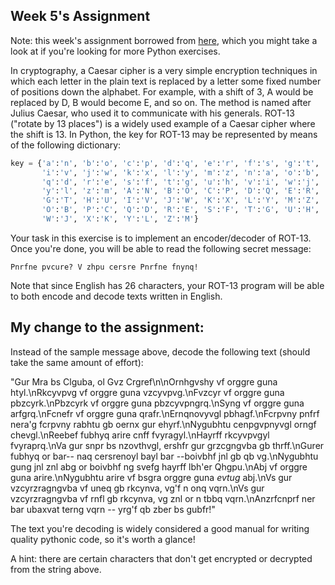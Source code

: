 ## Week 5's Assignment

Note: this week's assignment borrowed from [here](http://www.ling.gu.se/~lager/python_exercises.html), which you might take a look at if you're looking for more Python exercises.

In cryptography, a Caesar cipher is a very simple encryption techniques in which each letter in the plain text is replaced by a letter some fixed number of positions down the alphabet. For example, with a shift of 3, A would be replaced by D, B would become E, and so on. The method is named after Julius Caesar, who used it to communicate with his generals. ROT-13 ("rotate by 13 places") is a widely used example of a Caesar cipher where the shift is 13. In Python, the key for ROT-13 may be represented by means of the following dictionary:

````python
key = {'a':'n', 'b':'o', 'c':'p', 'd':'q', 'e':'r', 'f':'s', 'g':'t', 'h':'u', 
       'i':'v', 'j':'w', 'k':'x', 'l':'y', 'm':'z', 'n':'a', 'o':'b', 'p':'c', 
       'q':'d', 'r':'e', 's':'f', 't':'g', 'u':'h', 'v':'i', 'w':'j', 'x':'k',
       'y':'l', 'z':'m', 'A':'N', 'B':'O', 'C':'P', 'D':'Q', 'E':'R', 'F':'S', 
       'G':'T', 'H':'U', 'I':'V', 'J':'W', 'K':'X', 'L':'Y', 'M':'Z', 'N':'A', 
       'O':'B', 'P':'C', 'Q':'D', 'R':'E', 'S':'F', 'T':'G', 'U':'H', 'V':'I', 
       'W':'J', 'X':'K', 'Y':'L', 'Z':'M'}
````

Your task in this exercise is to implement an encoder/decoder of ROT-13. Once you're done, you will be able to read the following secret message:

`Pnrfne pvcure? V zhpu cersre Pnrfne fnynq!`

Note that since English has 26 characters, your ROT-13 program will be able to both encode and decode texts written in English.

## My change to the assignment:

Instead of the sample message above, decode the following text (should take the same amount of effort):

"Gur Mra bs Clguba, ol Gvz Crgref\n\nOrnhgvshy vf orggre guna htyl.\nRkcyvpvg vf orggre guna vzcyvpvg.\nFvzcyr vf orggre guna pbzcyrk.\nPbzcyrk vf orggre guna pbzcyvpngrq.\nSyng vf orggre guna arfgrq.\nFcnefr vf orggre guna qrafr.\nErnqnovyvgl pbhagf.\nFcrpvny pnfrf nera'g fcrpvny rabhtu gb oernx gur ehyrf.\nNygubhtu cenpgvpnyvgl orngf chevgl.\nReebef fubhyq arire cnff fvyragyl.\nHayrff rkcyvpvgyl fvyraprq.\nVa gur snpr bs nzovthvgl, ershfr gur grzcgngvba gb thrff.\nGurer fubhyq or bar-- naq cersrenoyl bayl bar --boivbhf jnl gb qb vg.\nNygubhtu gung jnl znl abg or boivbhf ng svefg hayrff lbh'er Qhgpu.\nAbj vf orggre guna arire.\nNygubhtu arire vf bsgra orggre guna *evtug* abj.\nVs gur vzcyrzragngvba vf uneq gb rkcynva, vg'f n onq vqrn.\nVs gur vzcyrzragngvba vf rnfl gb rkcynva, vg znl or n tbbq vqrn.\nAnzrfcnprf ner bar ubaxvat terng vqrn -- yrg'f qb zber bs gubfr!"

The text you're decoding is widely considered a good manual for writing quality pythonic code, so it's worth a glance!


A hint: there are certain characters that don't get encrypted or decrypted from the string above.

